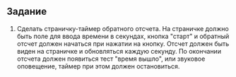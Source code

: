## Задание

1. Сделать страничку-таймер обратного отсчета.
На страничке должно быть поле для ввода времени в секундах, кнопка "старт" и обратный отсчет должен начаться при нажатии на кнопку.
Отсчет должен быть виден на страничке и обновляться каждую секунду.
По окончании отсчета должен появиться тест "время вышло", или звуковое оповещение, таймер при этом должен остановиться.
